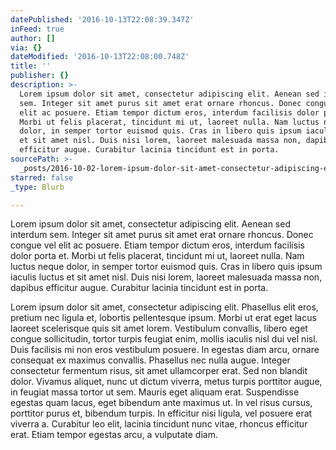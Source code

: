 ```yaml
---
datePublished: '2016-10-13T22:08:39.347Z'
inFeed: true
author: []
via: {}
dateModified: '2016-10-13T22:08:00.748Z'
title: ''
publisher: {}
description: >-
  Lorem ipsum dolor sit amet, consectetur adipiscing elit. Aenean sed interdum
  sem. Integer sit amet purus sit amet erat ornare rhoncus. Donec congue vel
  elit ac posuere. Etiam tempor dictum eros, interdum facilisis dolor porta et.
  Morbi ut felis placerat, tincidunt mi ut, laoreet nulla. Nam luctus neque
  dolor, in semper tortor euismod quis. Cras in libero quis ipsum iaculis luctus
  et sit amet nisl. Duis nisi lorem, laoreet malesuada massa non, dapibus
  efficitur augue. Curabitur lacinia tincidunt est in porta.
sourcePath: >-
  _posts/2016-10-02-lorem-ipsum-dolor-sit-amet-consectetur-adipiscing-elit-aen.md
starred: false
_type: Blurb

---
```

Lorem ipsum dolor sit amet, consectetur adipiscing elit. Aenean sed interdum sem. Integer sit amet purus sit amet erat ornare rhoncus. Donec congue vel elit ac posuere. Etiam tempor dictum eros, interdum facilisis dolor porta et. Morbi ut felis placerat, tincidunt mi ut, laoreet nulla. Nam luctus neque dolor, in semper tortor euismod quis. Cras in libero quis ipsum iaculis luctus et sit amet nisl. Duis nisi lorem, laoreet malesuada massa non, dapibus efficitur augue. Curabitur lacinia tincidunt est in porta.

Lorem ipsum dolor sit amet, consectetur adipiscing elit. Phasellus elit eros, pretium nec ligula et, lobortis pellentesque ipsum. Morbi ut erat eget lacus laoreet scelerisque quis sit amet lorem. Vestibulum convallis, libero eget congue sollicitudin, tortor turpis feugiat enim, mollis iaculis nisl dui vel nisl. Duis facilisis mi non eros vestibulum posuere. In egestas diam arcu, ornare consequat ex maximus convallis. Phasellus nec nulla augue. Integer consectetur fermentum risus, sit amet ullamcorper erat. Sed non blandit dolor. Vivamus aliquet, nunc ut dictum viverra, metus turpis porttitor augue, in feugiat massa tortor ut sem. Mauris eget aliquam erat. Suspendisse egestas quam lacus, eget bibendum ante maximus ut. In vel risus cursus, porttitor purus et, bibendum turpis. In efficitur nisi ligula, vel posuere erat viverra a. Curabitur leo elit, lacinia tincidunt nunc vitae, rhoncus efficitur erat. Etiam tempor egestas arcu, a vulputate diam.